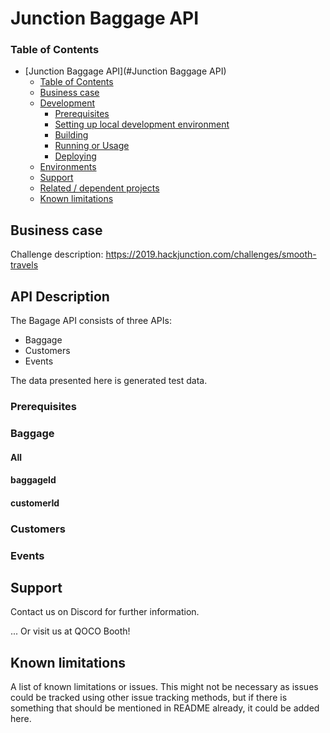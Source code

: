 # Junction Baggage API


### Table of Contents

- [Junction Baggage API](#Junction Baggage API)
    - [Table of Contents](#table-of-contents)
  - [Business case](#business-case)
  - [Development](#development)
    - [Prerequisites](#prerequisites)
    - [Setting up local development environment](#setting-up-local-development-environment)
    - [Building](#building)
    - [Running or Usage](#running-or-usage)
    - [Deploying](#deploying)
  - [Environments](#environments)
  - [Support](#support)
  - [Related / dependent projects](#related--dependent-projects)
  - [Known limitations](#known-limitations)

## Business case

Challenge description:
https://2019.hackjunction.com/challenges/smooth-travels


## API Description

The Bagage API consists of three APIs:
- Baggage
- Customers
- Events

The data presented here is generated test data.

### Prerequisites



### Baggage



#### All

#### baggageId

#### customerId

### Customers


### Events



## Support

Contact us on Discord for further information.

... Or visit us at QOCO Booth!




## Known limitations

A list of known limitations or issues. This might not be necessary as issues could be tracked using other issue tracking methods, but if there is something that should be mentioned in README already, it could be added here.
